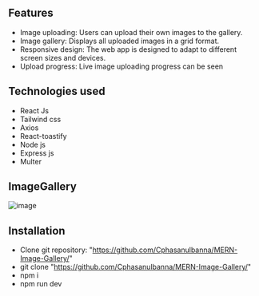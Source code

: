 ## Features

-   Image uploading: Users can upload their own images to the gallery.
-   Image gallery: Displays all uploaded images in a grid format.
-   Responsive design: The web app is designed to adapt to different screen sizes and devices.
-   Upload progress: Live image uploading progress can be seen

## Technologies used

-   React Js
-   Tailwind css
-   Axios
-   React-toastify
-   Node js
-   Express js
-   Multer

## ImageGallery
![image](https://github.com/nafihpp/ImageGallery/assets/49452140/3aad9f2f-b219-49fe-a090-f5ad707c6afb)


## Installation

-   Clone git repository: "https://github.com/Cphasanulbanna/MERN-Image-Gallery/"
-   git clone "https://github.com/Cphasanulbanna/MERN-Image-Gallery/"
-   npm i
-   npm run dev

